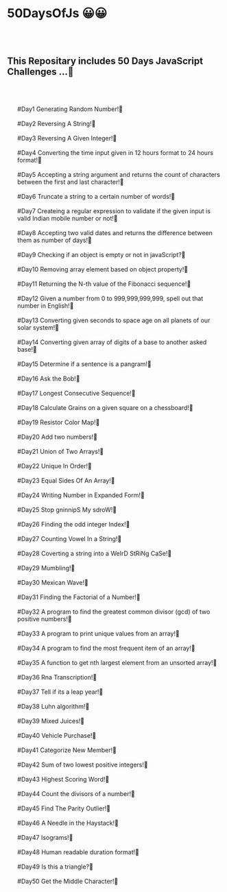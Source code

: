# 50DaysOfJs :grinning:😀
<br/><br/>
<h2>This Repositary includes 50 Days JavaScript Challenges ...🙂</h2>
<br/><br/>
  <ul>
  #Day1 Generating Random Number!🙂
  <br/><br/>
  #Day2 Reversing A String!🙂
  <br/><br/>
  #Day3 Reversing A Given Integer!🙂
  <br/><br/>
  #Day4 Converting the time input given in 12 hours format to 24 hours format!🙂
  <br/><br/>
  #Day5 Accepting a string argument and returns the count of characters between the first and last character!🙂
  <br/><br/>
  #Day6 Truncate a string to a certain number of words!🙂
  <br/><br/>
  #Day7 Createing a regular expression to validate if the given input is valid Indian mobile number or not!🙂
  <br/><br/>
  #Day8 Accepting two valid dates and returns the difference between them as number of days!🙂
  <br/><br/>
  #Day9 Checking if an object is empty or not in javaScript?🙂
  <br/><br/>
  #Day10 Removing array element based on object property!🙂
  <br/><br/>
  #Day11 Returning the N-th value of the Fibonacci sequence!🙂
  <br/><br/>
  #Day12 Given a number from 0 to 999,999,999,999, spell out that number in English!🙂
  <br/><br/>
  #Day13 Converting given seconds to space age on all planets of our solar system!🙂
  <br/><br/>
  #Day14 Converting given array of digits of a base to another asked base!🙂
  <br/><br/>
  #Day15 Determine if a sentence is a pangram!🙂
  <br/><br/>
  #Day16 Ask the Bob!🙂
  <br/><br/>
  #Day17 Longest Consecutive Sequence!🙂
  <br/><br/>
  #Day18 Calculate Grains on a given square on a chessboard!🙂
  <br/><br/>
  #Day19 Resistor Color Map!🙂
  <br/><br/>
  #Day20 Add two numbers!🙂
  <br/><br/>
  #Day21 Union of Two Arrays!🙂
  <br/><br/>
  #Day22 Unique In Order!🙂
  <br/><br/>
  #Day23 Equal Sides Of An Array!🙂
  <br/><br/>
  #Day24 Writing Number in Expanded Form!🙂
  <br/><br/>
  #Day25 Stop gninnipS My sdroW!🙂
  <br/><br/>
  #Day26 Finding the odd integer Index!🙂
  <br/><br/>
  #Day27 Counting Vowel In a String!🙂
  <br/><br/>
  #Day28 Coverting a string into a WeIrD StRiNg CaSe!🙂
  <br/><br/>
  #Day29 Mumbling!🙂
  <br/><br/>
  #Day30 Mexican Wave!🙂
  <br/><br/> 
  #Day31 Finding the Factorial of a Number!🙂
  <br/><br/>
  #Day32 A program to find the greatest common divisor (gcd) of two positive numbers!🙂
  <br/><br/>
  #Day33 A program to print unique values from an array!🙂
  <br/><br/>
  #Day34 A program to find the most frequent item of an array!🙂
  <br/><br/>
  #Day35 A function to get nth largest element from an unsorted array!🙂
  <br/><br/>
  #Day36 Rna Transcription!🙂
  <br/><br/>
  #Day37 Tell if its a leap year!🙂
  <br/><br/>
  #Day38 Luhn algorithm!🙂
  <br/><br/>
  #Day39 Mixed Juices!🙂
  <br/><br/>
  #Day40 Vehicle Purchase!🙂
  <br/><br/>
  #Day41 Categorize New Member!🙂
  <br/><br/>
  #Day42 Sum of two lowest positive integers!🙂
  <br/><br/>
  #Day43 Highest Scoring Word!🙂
  <br/><br/>
  #Day44 Count the divisors of a number!🙂
  <br/><br/>
  #Day45 Find The Parity Outlier!🙂
  <br/><br/>
  #Day46 A Needle in the Haystack!🙂
  <br/><br/>
  #Day47 Isograms!🙂
  <br/><br/>
  #Day48 Human readable duration format!🙂
  <br/><br/>
  #Day49 Is this a triangle?🙂
  <br/><br/>
  #Day50 Get the Middle Character!🙂
</ul>
